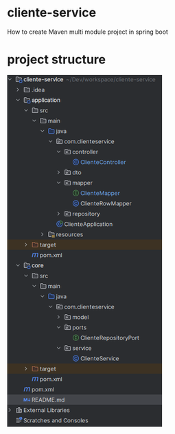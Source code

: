 # cliente-service
How to create Maven multi module project in spring boot 

# project structure
![img.png](img.png)